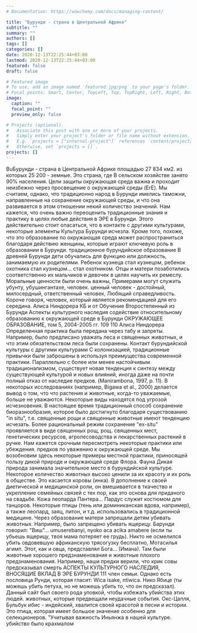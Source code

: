 ```yaml
---
# Documentation: https://wowchemy.com/docs/managing-content/

title: "Бурунди - страна в Центральной Африке"
subtitle: ""
summary: ""
authors: []
tags: []
categories: []
date: 2020-12-13T22:25:44+03:00
lastmod: 2020-12-13T22:25:44+03:00
featured: false
draft: false

# Featured image
# To use, add an image named `featured.jpg/png` to your page's folder.
# Focal points: Smart, Center, TopLeft, Top, TopRight, Left, Right, BottomLeft, Bottom, BottomRight.
image:
  caption: ""
  focal_point: ""
  preview_only: false

# Projects (optional).
#   Associate this post with one or more of your projects.
#   Simply enter your project's folder or file name without extension.
#   E.g. `projects = ["internal-project"]` references `content/project/deep-learning/index.md`.
#   Otherwise, set `projects = []`.
projects: []
---
```

BuБурунди - страна в Центральной Африке
площадью 27 834 км2.
из которых 25 200 - земные. Это страна, где
В сельском хозяйстве занято 90% населения. Цели защиты
окружающая среда важна и проходит
неизбежно через просвещение о
окружающей среды (ErE).
Мы считаем, однако, что традиционно народ
в Бурунди имелись таможни, направленные на сохранение
окружающей среды, и что она развивается в этом отношении некий
количество значений. Нам кажется, что очень важно
переоценить традиционные знания и практику в целях
любые действия в ЭРЕ в Бурунди. Этого действительно стоит опасаться,
что в контакте с другими культурами, некоторые элементы
Культура Бурунди исчезла.
Кроме того, похоже, что это образование по
окружающая среда может распространиться благодаря действию
женщины, которые играют ключевую роль в образовании в
Бурунди.
традиционное бурундийское образование
В древней Бурунди дети обучались для
функцию или должность, занимаемую их родителями.
Ребенок кузнеца стал кузнецом, ребенок охотника стал кузнецом...
стал охотником. Отцы и матери позаботились
соответственно их мальчиков и девочек в целях
научить их ремеслу.
Моральные ценности были очень важны,
Примерами могут служить убунту, убушингантахе, человек.
ценный человек - достойный, милосердный, ответственный человек,
Любящий справедливость. Короче говоря, человек, который является рекомендацией для
его середина.
Алиса Ниндорера
КБ и
от
Обучение
Второстепенный из
Бурунди
Аспекты культурного наследия
содействие относительному образованию
к окружающей среде в Бурунди
ОКРУЖАЮЩЕЕ ОБРАЗОВАНИЕ, том 5, 2004-2005 гг. 109
110 Алиса Ниндорера
Определенная практика была передана через табу и запреты.
Например, было предписано уважать леса и священных животных, и
что этим обязательством леса были сохранены.
Контакт бурундийской культуры с другими культурами
С колонизацией, традиционные привычки были заброшены в
используя преимущества современной практики.
Параллельно с более или менее настойчивым традиционализмом, существует
новая тенденция к синтезу между существующей культурой и
новых влияний, иногда даже на почти полный отказ от
наследие предков. (Manirambona, 1997, p. 11).
В некоторых исследованиях (например, Bigawa et al., 2000) делается вывод о том, что
что растения и животные, когда-то уважаемые, больше не уважаются. Некоторые виды
находятся под угрозой исчезновения. В настоящее время традиционный способ
сохранение биоразнообразия, которое было достигнуто благодаря существованию "in situ", т.е.
священные рощи и священные животные имеют тенденцию исчезать. Более рациональный режим
сохранение "ex-situ" проявляется в виде священных рощ, рощ.
священных мест, генетических ресурсов, агролесоводства и лекарственных растений
в ручке.
Нам кажется срочным пересмотреть некоторые практики или убеждения.
предков по уважению к окружающей среде. Мы возобновим здесь некоторые
примеры местной практики, приносящей пользу дикой природе и окружающей среде
Флора.
Фауна
Дикая природа занимала значительное место в бурундийской культуре. Некоторое количество
животных высоко ценили за их красоту и их роль в обществе.
Это касается коровы (инка). В дополнение к своей диетической и медицинской роли, он
вмешивается в ткачество и укрепление семейных связей с тех пор, как
это основа для приданого на свадьбе. Кожа леопарда Пантера...
Пардус служит костюмом для танцоров. Некоторые птицы (тень или
доминиканская вдова, например), а также леопард, заяц, питон,
и т.д. использовались в традиционной медицине.
Через образование матери запрещали детям убивать животных.
Например, было запрещено убивать ящерицу. Барунди говорил: "Виш"...
umuserebanyi, nyoko aca acika amabere (если ты убьешь ящерицу, твоя мама потеряет
ее грудь). Никто не осмелился убить овдовевшую африканскую трясогузку бесплатно,
Мотасилья агимп. Этот, как и овца, представлял Бога...
(Имана). Там были животные хорошего предзнаменования и животные плохого предзнаменования.
Например, наши предки верили, что крик совы предсказывал смерть
АСПЕКТЫ КУЛЬТУРНОГО НАСЛЕДИЯ, ВНОСЯЩИЕ ВКЛАД В ЭРЕ БУРУНДИ 111
член семьи. Однако есть пословица Рунди, которая гласит: Wica isake, ntiwica.
Нико Ябице (ты можешь убить петуха, но не можешь убить то, что он предсказал). Данный сайт
был своего рода уловкой, чтобы избежать убийства этих людей.
животных, которые предвещали неудачные события.
Окс-Цапля, Бульбук ибис - индейский, хвалится своей красотой в
песни и истории. Это птица, которая имеет большое значение особенно
для селекционеров. "Учитывая важность Иньянжа в нашей культуре.
убийство было крахмалом